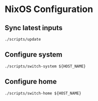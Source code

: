 # NixOS Configuration
## Sync latest inputs
```
./scripts/update
```

## Configure system
```
./scripts/switch-system ${HOST_NAME}
```

## Configure home
```
./scripts/switch-home ${HOST_NAME}
```
